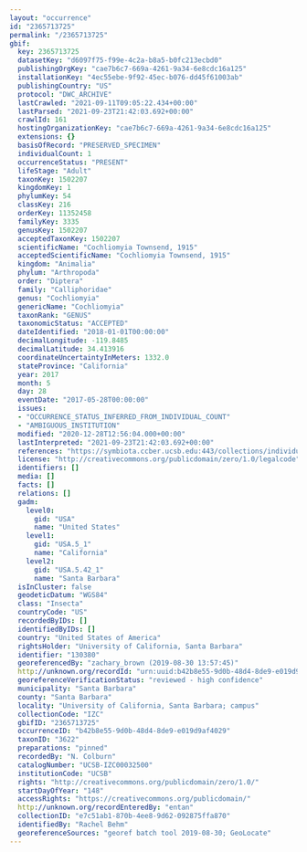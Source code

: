 ```yaml
---
layout: "occurrence"
id: "2365713725"
permalink: "/2365713725"
gbif:
  key: 2365713725
  datasetKey: "d6097f75-f99e-4c2a-b8a5-b0fc213ecbd0"
  publishingOrgKey: "cae7b6c7-669a-4261-9a34-6e8cdc16a125"
  installationKey: "4ec55ebe-9f92-45ec-b076-dd45f61003ab"
  publishingCountry: "US"
  protocol: "DWC_ARCHIVE"
  lastCrawled: "2021-09-11T09:05:22.434+00:00"
  lastParsed: "2021-09-23T21:42:03.692+00:00"
  crawlId: 161
  hostingOrganizationKey: "cae7b6c7-669a-4261-9a34-6e8cdc16a125"
  extensions: {}
  basisOfRecord: "PRESERVED_SPECIMEN"
  individualCount: 1
  occurrenceStatus: "PRESENT"
  lifeStage: "Adult"
  taxonKey: 1502207
  kingdomKey: 1
  phylumKey: 54
  classKey: 216
  orderKey: 11352458
  familyKey: 3335
  genusKey: 1502207
  acceptedTaxonKey: 1502207
  scientificName: "Cochliomyia Townsend, 1915"
  acceptedScientificName: "Cochliomyia Townsend, 1915"
  kingdom: "Animalia"
  phylum: "Arthropoda"
  order: "Diptera"
  family: "Calliphoridae"
  genus: "Cochliomyia"
  genericName: "Cochliomyia"
  taxonRank: "GENUS"
  taxonomicStatus: "ACCEPTED"
  dateIdentified: "2018-01-01T00:00:00"
  decimalLongitude: -119.8485
  decimalLatitude: 34.413916
  coordinateUncertaintyInMeters: 1332.0
  stateProvince: "California"
  year: 2017
  month: 5
  day: 28
  eventDate: "2017-05-28T00:00:00"
  issues:
  - "OCCURRENCE_STATUS_INFERRED_FROM_INDIVIDUAL_COUNT"
  - "AMBIGUOUS_INSTITUTION"
  modified: "2020-12-28T12:56:04.000+00:00"
  lastInterpreted: "2021-09-23T21:42:03.692+00:00"
  references: "https://symbiota.ccber.ucsb.edu:443/collections/individual/index.php?occid=130380"
  license: "http://creativecommons.org/publicdomain/zero/1.0/legalcode"
  identifiers: []
  media: []
  facts: []
  relations: []
  gadm:
    level0:
      gid: "USA"
      name: "United States"
    level1:
      gid: "USA.5_1"
      name: "California"
    level2:
      gid: "USA.5.42_1"
      name: "Santa Barbara"
  isInCluster: false
  geodeticDatum: "WGS84"
  class: "Insecta"
  countryCode: "US"
  recordedByIDs: []
  identifiedByIDs: []
  country: "United States of America"
  rightsHolder: "University of California, Santa Barbara"
  identifier: "130380"
  georeferencedBy: "zachary_brown (2019-08-30 13:57:45)"
  http://unknown.org/recordId: "urn:uuid:b42b8e55-9d0b-48d4-8de9-e019d9af4029"
  georeferenceVerificationStatus: "reviewed - high confidence"
  municipality: "Santa Barbara"
  county: "Santa Barbara"
  locality: "University of California, Santa Barbara; campus"
  collectionCode: "IZC"
  gbifID: "2365713725"
  occurrenceID: "b42b8e55-9d0b-48d4-8de9-e019d9af4029"
  taxonID: "3622"
  preparations: "pinned"
  recordedBy: "N. Colburn"
  catalogNumber: "UCSB-IZC00032500"
  institutionCode: "UCSB"
  rights: "http://creativecommons.org/publicdomain/zero/1.0/"
  startDayOfYear: "148"
  accessRights: "https://creativecommons.org/publicdomain/"
  http://unknown.org/recordEnteredBy: "entan"
  collectionID: "e7c51ab1-870b-4ee8-9d62-092875ffa870"
  identifiedBy: "Rachel Behm"
  georeferenceSources: "georef batch tool 2019-08-30; GeoLocate"
---
```

